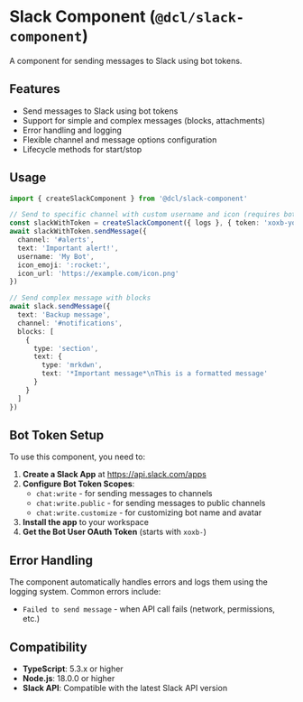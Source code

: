 # Slack Component (`@dcl/slack-component`)

A component for sending messages to Slack using bot tokens.

## Features

- Send messages to Slack using bot tokens
- Support for simple and complex messages (blocks, attachments)
- Error handling and logging
- Flexible channel and message options configuration
- Lifecycle methods for start/stop

## Usage

```typescript
import { createSlackComponent } from '@dcl/slack-component'

// Send to specific channel with custom username and icon (requires bot token)
const slackWithToken = createSlackComponent({ logs }, { token: 'xoxb-your-bot-token' })
await slackWithToken.sendMessage({
  channel: '#alerts',
  text: 'Important alert!',
  username: 'My Bot',
  icon_emoji: ':rocket:',
  icon_url: 'https://example.com/icon.png'
})

// Send complex message with blocks
await slack.sendMessage({
  text: 'Backup message',
  channel: '#notifications',
  blocks: [
    {
      type: 'section',
      text: {
        type: 'mrkdwn',
        text: '*Important message*\nThis is a formatted message'
      }
    }
  ]
})
```

## Bot Token Setup

To use this component, you need to:

1. **Create a Slack App** at https://api.slack.com/apps
2. **Configure Bot Token Scopes**:
   - `chat:write` - for sending messages to channels
   - `chat:write.public` - for sending messages to public channels
   - `chat:write.customize` - for customizing bot name and avatar
3. **Install the app** to your workspace
4. **Get the Bot User OAuth Token** (starts with `xoxb-`)

## Error Handling

The component automatically handles errors and logs them using the logging system. Common errors include:

- `Failed to send message` - when API call fails (network, permissions, etc.)

## Compatibility

- **TypeScript**: 5.3.x or higher
- **Node.js**: 18.0.0 or higher
- **Slack API**: Compatible with the latest Slack API version
